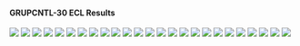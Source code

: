 #### GRUPCNTL-30 ECL Results

![](ECL/GRUPCNTL-30-Bottom_Hole_Pressure.png)
![](ECL/GRUPCNTL-30-Field_Production_Comparison_Plot.png)
![](ECL/GRUPCNTL-30-Field_Sales_Gas_Production_Comparison_Plot.png)
![](ECL/GRUPCNTL-30-Field_Water_Injection_Comparison_Plot.png)
![](ECL/GRUPCNTL-30-Gas_Injection_Volumes.png)
![](ECL/GRUPCNTL-30-Group_Gas_Injection.png)
![](ECL/GRUPCNTL-30-Group_INJE_Gas_Injection_Comparison_Plot.png)
![](ECL/GRUPCNTL-30-Group_INJE_Water_Injection_Comparison_Plot.png)
![](ECL/GRUPCNTL-30-Group_PROD_Production_Comparison_Plot.png)
![](ECL/GRUPCNTL-30-Group_Water_Injection.png)
![](ECL/GRUPCNTL-30-Well_INJ1_Gas_Injection_Comparison_Plot.png)
![](ECL/GRUPCNTL-30-Well_INJ1_Water_Injection_Performance.png)
![](ECL/GRUPCNTL-30-Well_INJ2_Water_Injection_Performance.png)
![](ECL/GRUPCNTL-30-Well_PROD1_Pressure_Comparison_Plot.png)
![](ECL/GRUPCNTL-30-Well_PROD1_Production_and_Mode_of_Control_Plot.png)
![](ECL/GRUPCNTL-30-Well_PROD1_Production_Performance.png)
![](ECL/GRUPCNTL-30-Well_PROD2_Pressure_Comparison_Plot.png)
![](ECL/GRUPCNTL-30-Well_PROD2_Production_and_Mode_of_Control_Plot.png)
![](ECL/GRUPCNTL-30-Well_PROD2_Production_Performance.png)
![](ECL/GRUPCNTL-30-Well_PROD3_Pressure_Comparison_Plot.png)
![](ECL/GRUPCNTL-30-Well_PROD3_Production_and_Mode_of_Control_Plot.png)
![](ECL/GRUPCNTL-30-Well_PROD3_Production_Performance.png)
![](ECL/GRUPCNTL-30-Well_PROD4_Pressure_Comparison_Plot.png)
![](ECL/GRUPCNTL-30-Well_PROD4_Production_and_Mode_of_Control_Plot.png)
![](ECL/GRUPCNTL-30-Well_PROD4_Production_Performance.png)
